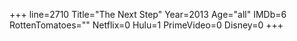 +++
line=2710
Title="The Next Step"
Year=2013
Age="all"
IMDb=6
RottenTomatoes=""
Netflix=0
Hulu=1
PrimeVideo=0
Disney=0
+++

